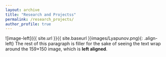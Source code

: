 ```yaml
---
layout: archive
title: "Research and Projectss"
permalink: /research_projects/
author_profile: true
---
```



![image-left]({{ site.url }}{{ site.baseurl }}images/Lyapunov.png){: .align-left} The rest of this paragraph is filler for the sake of seeing the text wrap around the 159×150 image, which is **left aligned**.